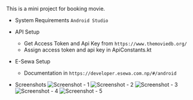 This is a mini project for booking movie.

* System Requirements
    `Android Studio`

* API Setup
     - Get Access Token and Api Key from `https://www.themoviedb.org/`
     - Assign access token and api key in ApiConstants.kt

* E-Sewa Setup
    - Documentation in `https://developer.esewa.com.np/#/android`

* Screenshots
    ![Screenshot - 1](https://github.com/larence-cres/movie-booking/screenshots/1.png)
    ![Screenshot - 2](https://github.com/larence-cres/movie-booking/screenshots/2.png)
    ![Screenshot - 3](https://github.com/larence-cres/movie-booking/screenshots/3.png)
    ![Screenshot - 4](https://github.com/larence-cres/movie-booking/screenshots/4.png)
    ![Screenshot - 5](https://github.com/larence-cres/movie-booking/screenshots/5.png)